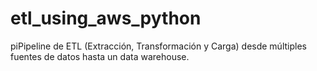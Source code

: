 # etl_using_aws_python
piPipeline de ETL (Extracción, Transformación y Carga) desde múltiples fuentes de datos hasta un data warehouse.
